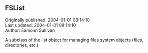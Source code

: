## FSList  
Originally published: 2004-01-01 08:14:10  
Last updated: 2004-01-01 08:14:10  
Author: Eamonn Sullivan  
  
A subclass of the list object for managing files system objects (files, directories, etc.)